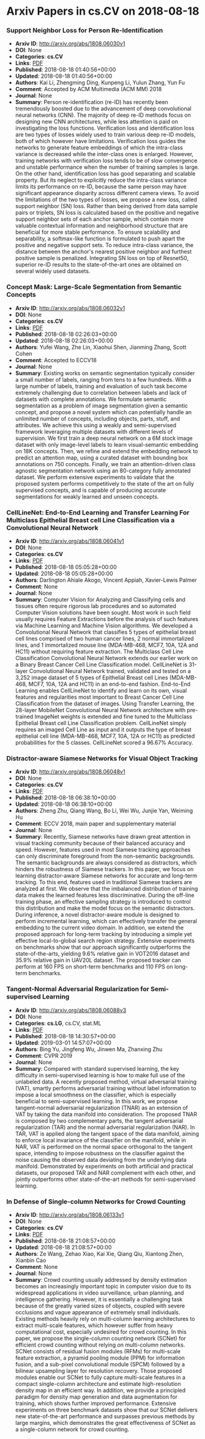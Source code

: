 # Arxiv Papers in cs.CV on 2018-08-18
### Support Neighbor Loss for Person Re-Identification
- **Arxiv ID**: http://arxiv.org/abs/1808.06030v1
- **DOI**: None
- **Categories**: **cs.CV**
- **Links**: [PDF](http://arxiv.org/pdf/1808.06030v1)
- **Published**: 2018-08-18 01:40:56+00:00
- **Updated**: 2018-08-18 01:40:56+00:00
- **Authors**: Kai Li, Zhengming Ding, Kunpeng Li, Yulun Zhang, Yun Fu
- **Comment**: Accepted by ACM Multimedia (ACM MM) 2018
- **Journal**: None
- **Summary**: Person re-identification (re-ID) has recently been tremendously boosted due to the advancement of deep convolutional neural networks (CNN). The majority of deep re-ID methods focus on designing new CNN architectures, while less attention is paid on investigating the loss functions. Verification loss and identification loss are two types of losses widely used to train various deep re-ID models, both of which however have limitations. Verification loss guides the networks to generate feature embeddings of which the intra-class variance is decreased while the inter-class ones is enlarged. However, training networks with verification loss tends to be of slow convergence and unstable performance when the number of training samples is large. On the other hand, identification loss has good separating and scalable property. But its neglect to explicitly reduce the intra-class variance limits its performance on re-ID, because the same person may have significant appearance disparity across different camera views. To avoid the limitations of the two types of losses, we propose a new loss, called support neighbor (SN) loss. Rather than being derived from data sample pairs or triplets, SN loss is calculated based on the positive and negative support neighbor sets of each anchor sample, which contain more valuable contextual information and neighborhood structure that are beneficial for more stable performance. To ensure scalability and separability, a softmax-like function is formulated to push apart the positive and negative support sets. To reduce intra-class variance, the distance between the anchor's nearest positive neighbor and furthest positive sample is penalized. Integrating SN loss on top of Resnet50, superior re-ID results to the state-of-the-art ones are obtained on several widely used datasets.



### Concept Mask: Large-Scale Segmentation from Semantic Concepts
- **Arxiv ID**: http://arxiv.org/abs/1808.06032v1
- **DOI**: None
- **Categories**: **cs.CV**
- **Links**: [PDF](http://arxiv.org/pdf/1808.06032v1)
- **Published**: 2018-08-18 02:26:03+00:00
- **Updated**: 2018-08-18 02:26:03+00:00
- **Authors**: Yufei Wang, Zhe Lin, Xiaohui Shen, Jianming Zhang, Scott Cohen
- **Comment**: Accepted to ECCV18
- **Journal**: None
- **Summary**: Existing works on semantic segmentation typically consider a small number of labels, ranging from tens to a few hundreds. With a large number of labels, training and evaluation of such task become extremely challenging due to correlation between labels and lack of datasets with complete annotations. We formulate semantic segmentation as a problem of image segmentation given a semantic concept, and propose a novel system which can potentially handle an unlimited number of concepts, including objects, parts, stuff, and attributes. We achieve this using a weakly and semi-supervised framework leveraging multiple datasets with different levels of supervision. We first train a deep neural network on a 6M stock image dataset with only image-level labels to learn visual-semantic embedding on 18K concepts. Then, we refine and extend the embedding network to predict an attention map, using a curated dataset with bounding box annotations on 750 concepts. Finally, we train an attention-driven class agnostic segmentation network using an 80-category fully annotated dataset. We perform extensive experiments to validate that the proposed system performs competitively to the state of the art on fully supervised concepts, and is capable of producing accurate segmentations for weakly learned and unseen concepts.



### CellLineNet: End-to-End Learning and Transfer Learning For Multiclass Epithelial Breast cell Line Classification via a Convolutional Neural Network
- **Arxiv ID**: http://arxiv.org/abs/1808.06041v1
- **DOI**: None
- **Categories**: **cs.CV**
- **Links**: [PDF](http://arxiv.org/pdf/1808.06041v1)
- **Published**: 2018-08-18 05:05:28+00:00
- **Updated**: 2018-08-18 05:05:28+00:00
- **Authors**: Darlington Ahiale Akogo, Vincent Appiah, Xavier-Lewis Palmer
- **Comment**: None
- **Journal**: None
- **Summary**: Computer Vision for Analyzing and Classifying cells and tissues often require rigorous lab procedures and so automated Computer Vision solutions have been sought. Most work in such field usually requires Feature Extractions before the analysis of such features via Machine Learning and Machine Vision algorithms. We developed a Convolutional Neural Network that classifies 5 types of epithelial breast cell lines comprised of two human cancer lines, 2 normal immortalized lines, and 1 immortalized mouse line (MDA-MB-468, MCF7, 10A, 12A and HC11) without requiring feature extraction. The Multiclass Cell Line Classification Convolutional Neural Network extends our earlier work on a Binary Breast Cancer Cell Line Classification model. CellLineNet is 31-layer Convolutional Neural Network trained, validated and tested on a 3,252 image dataset of 5 types of Epithelial Breast cell Lines (MDA-MB-468, MCF7, 10A, 12A and HC11) in an end-to-end fashion. End-to-End Learning enables CellLineNet to identify and learn on its own, visual features and regularities most important to Breast Cancer Cell Line Classification from the dataset of images. Using Transfer Learning, the 28-layer MobileNet Convolutional Neural Network architecture with pre-trained ImageNet weights is extended and fine tuned to the Multiclass Epithelial Breast cell Line Classification problem. CellLineNet simply requires an imaged Cell Line as input and it outputs the type of breast epithelial cell line (MDA-MB-468, MCF7, 10A, 12A or HC11) as predicted probabilities for the 5 classes. CellLineNet scored a 96.67% Accuracy.



### Distractor-aware Siamese Networks for Visual Object Tracking
- **Arxiv ID**: http://arxiv.org/abs/1808.06048v1
- **DOI**: None
- **Categories**: **cs.CV**
- **Links**: [PDF](http://arxiv.org/pdf/1808.06048v1)
- **Published**: 2018-08-18 06:38:10+00:00
- **Updated**: 2018-08-18 06:38:10+00:00
- **Authors**: Zheng Zhu, Qiang Wang, Bo Li, Wei Wu, Junjie Yan, Weiming Hu
- **Comment**: ECCV 2018, main paper and supplementary material
- **Journal**: None
- **Summary**: Recently, Siamese networks have drawn great attention in visual tracking community because of their balanced accuracy and speed. However, features used in most Siamese tracking approaches can only discriminate foreground from the non-semantic backgrounds. The semantic backgrounds are always considered as distractors, which hinders the robustness of Siamese trackers. In this paper, we focus on learning distractor-aware Siamese networks for accurate and long-term tracking. To this end, features used in traditional Siamese trackers are analyzed at first. We observe that the imbalanced distribution of training data makes the learned features less discriminative. During the off-line training phase, an effective sampling strategy is introduced to control this distribution and make the model focus on the semantic distractors. During inference, a novel distractor-aware module is designed to perform incremental learning, which can effectively transfer the general embedding to the current video domain. In addition, we extend the proposed approach for long-term tracking by introducing a simple yet effective local-to-global search region strategy. Extensive experiments on benchmarks show that our approach significantly outperforms the state-of-the-arts, yielding 9.6% relative gain in VOT2016 dataset and 35.9% relative gain in UAV20L dataset. The proposed tracker can perform at 160 FPS on short-term benchmarks and 110 FPS on long-term benchmarks.



### Tangent-Normal Adversarial Regularization for Semi-supervised Learning
- **Arxiv ID**: http://arxiv.org/abs/1808.06088v3
- **DOI**: None
- **Categories**: **cs.LG**, cs.CV, stat.ML
- **Links**: [PDF](http://arxiv.org/pdf/1808.06088v3)
- **Published**: 2018-08-18 14:30:57+00:00
- **Updated**: 2019-03-01 14:57:07+00:00
- **Authors**: Bing Yu, Jingfeng Wu, Jinwen Ma, Zhanxing Zhu
- **Comment**: CVPR 2019
- **Journal**: None
- **Summary**: Compared with standard supervised learning, the key difficulty in semi-supervised learning is how to make full use of the unlabeled data. A recently proposed method, virtual adversarial training (VAT), smartly performs adversarial training without label information to impose a local smoothness on the classifier, which is especially beneficial to semi-supervised learning. In this work, we propose tangent-normal adversarial regularization (TNAR) as an extension of VAT by taking the data manifold into consideration. The proposed TNAR is composed by two complementary parts, the tangent adversarial regularization (TAR) and the normal adversarial regularization (NAR). In TAR, VAT is applied along the tangent space of the data manifold, aiming to enforce local invariance of the classifier on the manifold, while in NAR, VAT is performed on the normal space orthogonal to the tangent space, intending to impose robustness on the classifier against the noise causing the observed data deviating from the underlying data manifold. Demonstrated by experiments on both artificial and practical datasets, our proposed TAR and NAR complement with each other, and jointly outperforms other state-of-the-art methods for semi-supervised learning.



### In Defense of Single-column Networks for Crowd Counting
- **Arxiv ID**: http://arxiv.org/abs/1808.06133v1
- **DOI**: None
- **Categories**: **cs.CV**
- **Links**: [PDF](http://arxiv.org/pdf/1808.06133v1)
- **Published**: 2018-08-18 21:08:57+00:00
- **Updated**: 2018-08-18 21:08:57+00:00
- **Authors**: Ze Wang, Zehao Xiao, Kai Xie, Qiang Qiu, Xiantong Zhen, Xianbin Cao
- **Comment**: None
- **Journal**: None
- **Summary**: Crowd counting usually addressed by density estimation becomes an increasingly important topic in computer vision due to its widespread applications in video surveillance, urban planning, and intelligence gathering. However, it is essentially a challenging task because of the greatly varied sizes of objects, coupled with severe occlusions and vague appearance of extremely small individuals. Existing methods heavily rely on multi-column learning architectures to extract multi-scale features, which however suffer from heavy computational cost, especially undesired for crowd counting. In this paper, we propose the single-column counting network (SCNet) for efficient crowd counting without relying on multi-column networks. SCNet consists of residual fusion modules (RFMs) for multi-scale feature extraction, a pyramid pooling module (PPM) for information fusion, and a sub-pixel convolutional module (SPCM) followed by a bilinear upsampling layer for resolution recovery. Those proposed modules enable our SCNet to fully capture multi-scale features in a compact single-column architecture and estimate high-resolution density map in an efficient way. In addition, we provide a principled paradigm for density map generation and data augmentation for training, which shows further improved performance. Extensive experiments on three benchmark datasets show that our SCNet delivers new state-of-the-art performance and surpasses previous methods by large margins, which demonstrates the great effectiveness of SCNet as a single-column network for crowd counting.




